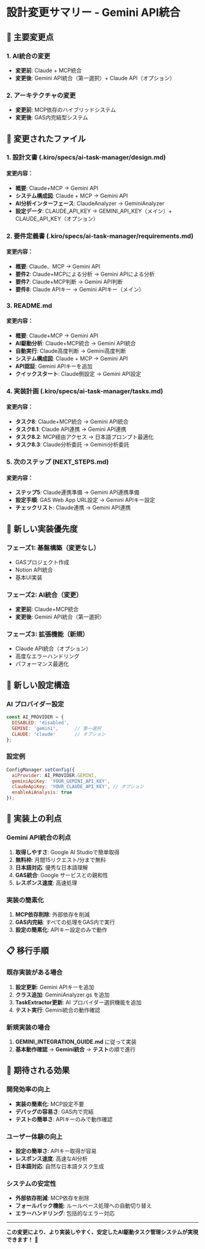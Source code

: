 # 設計変更サマリー - Gemini API統合

## 🔄 主要変更点

### 1. AI統合の変更
- **変更前**: Claude + MCP統合
- **変更後**: Gemini API統合（第一選択）+ Claude API（オプション）

### 2. アーキテクチャの変更
- **変更前**: MCP依存のハイブリッドシステム
- **変更後**: GAS内完結型システム

## 📝 変更されたファイル

### 1. 設計文書 (.kiro/specs/ai-task-manager/design.md)
#### 変更内容：
- **概要**: Claude+MCP → Gemini API
- **システム構成図**: Claude + MCP → Gemini API
- **AI分析インターフェース**: ClaudeAnalyzer → GeminiAnalyzer
- **設定データ**: CLAUDE_API_KEY → GEMINI_API_KEY（メイン）+ CLAUDE_API_KEY（オプション）

### 2. 要件定義書 (.kiro/specs/ai-task-manager/requirements.md)
#### 変更内容：
- **概要**: Claude、MCP → Gemini API
- **要件2**: Claude+MCPによる分析 → Gemini APIによる分析
- **要件7**: Claude+MCP判断 → Gemini API判断
- **要件8**: Claude APIキー → Gemini APIキー（メイン）

### 3. README.md
#### 変更内容：
- **概要**: Claude+MCP → Gemini API
- **AI駆動分析**: Claude+MCP統合 → Gemini API統合
- **自動実行**: Claude高度判断 → Gemini高度判断
- **システム構成図**: Claude + MCP → Gemini API
- **API認証**: Gemini APIキーを追加
- **クイックスタート**: Claude側設定 → Gemini API設定

### 4. 実装計画 (.kiro/specs/ai-task-manager/tasks.md)
#### 変更内容：
- **タスク8**: Claude+MCP統合 → Gemini API統合
- **タスク8.1**: Claude API連携 → Gemini API連携
- **タスク8.2**: MCP経由アクセス → 日本語プロンプト最適化
- **タスク8.3**: Claude分析委託 → Gemini分析委託

### 5. 次のステップ (NEXT_STEPS.md)
#### 変更内容：
- **ステップ5**: Claude連携準備 → Gemini API連携準備
- **設定手順**: GAS Web App URL設定 → Gemini APIキー設定
- **チェックリスト**: Claude連携 → Gemini API連携

## 🎯 新しい実装優先度

### フェーズ1: 基盤構築（変更なし）
- GASプロジェクト作成
- Notion API統合
- 基本UI実装

### フェーズ2: AI統合（変更）
- **変更前**: Claude+MCP統合
- **変更後**: Gemini API統合（第一選択）

### フェーズ3: 拡張機能（新規）
- Claude API統合（オプション）
- 高度なエラーハンドリング
- パフォーマンス最適化

## 🔧 新しい設定構造

### AI プロバイダー設定
```javascript
const AI_PROVIDER = {
  DISABLED: 'disabled',
  GEMINI: 'gemini',      // 第一選択
  CLAUDE: 'claude'       // オプション
};
```

### 設定例
```javascript
ConfigManager.setConfig({
  aiProvider: AI_PROVIDER.GEMINI,
  geminiApiKey: 'YOUR_GEMINI_API_KEY',
  claudeApiKey: 'YOUR_CLAUDE_API_KEY', // オプション
  enableAiAnalysis: true
});
```

## 🚀 実装上の利点

### Gemini API統合の利点
1. **取得しやすさ**: Google AI Studioで簡単取得
2. **無料枠**: 月間15リクエスト/分まで無料
3. **日本語対応**: 優秀な日本語理解
4. **GAS統合**: Google サービスとの親和性
5. **レスポンス速度**: 高速処理

### 実装の簡素化
1. **MCP依存削除**: 外部依存を削減
2. **GAS内完結**: すべての処理をGAS内で実行
3. **設定の簡素化**: APIキー設定のみで動作

## 📋 移行手順

### 既存実装がある場合
1. **設定更新**: Gemini APIキーを追加
2. **クラス追加**: GeminiAnalyzer.gs を追加
3. **TaskExtractor更新**: AI プロバイダー選択機能を追加
4. **テスト実行**: Gemini統合の動作確認

### 新規実装の場合
1. **GEMINI_INTEGRATION_GUIDE.md** に従って実装
2. **基本動作確認** → **Gemini統合** → **テスト**の順で進行

## 🎯 期待される効果

### 開発効率の向上
- **実装の簡素化**: MCP設定不要
- **デバッグの容易さ**: GAS内で完結
- **テストの簡単さ**: APIキーのみで動作確認

### ユーザー体験の向上
- **設定の簡単さ**: APIキー取得が容易
- **レスポンス速度**: 高速なAI分析
- **日本語対応**: 自然な日本語タスク生成

### システムの安定性
- **外部依存削減**: MCP依存を削除
- **フォールバック機能**: ルールベース処理への自動切り替え
- **エラーハンドリング**: 包括的なエラー対応

---

**この変更により、より実装しやすく、安定したAI駆動タスク管理システムが実現できます！** 🚀